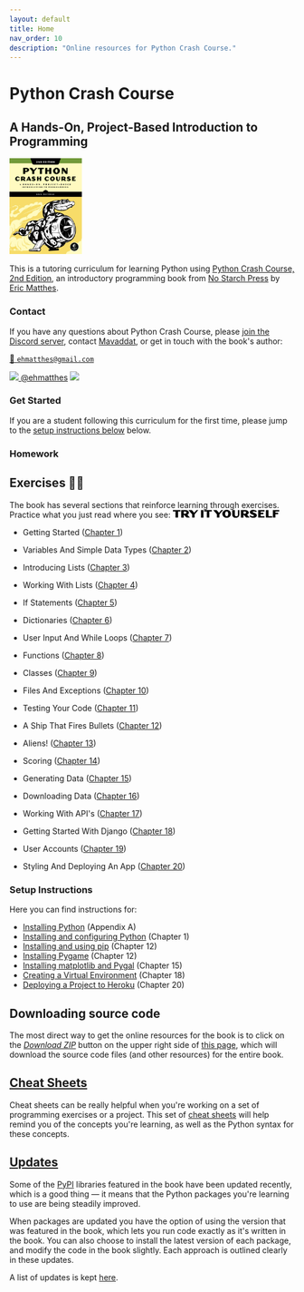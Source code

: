 ```yaml
---
layout: default
title: Home
nav_order: 10
description: "Online resources for Python Crash Course."
---
```


# Python Crash Course

## A Hands-On, Project-Based Introduction to Programming

[<img src="./images/cover.jpg" width="128"/>]([https://link](https://www.amazon.ca/Python-Crash-Course-Eric-Matthes/dp/1593279280?&linkCode=ll1&tag=mavaddat-20&linkId=9a5ce7ddbcd95a4320240caaa6247aee&language=en_CA&ref_=as_li_ss_tl))

This is a tutoring curriculum for learning Python using [Python Crash Course, 2nd Edition](https://www.amazon.ca/Python-Crash-Course-Eric-Matthes/dp/1593279280?&linkCode=ll1&tag=mavaddat-20&linkId=9a5ce7ddbcd95a4320240caaa6247aee&language=en_CA&ref_=as_li_ss_tl), an introductory programming book from [No Starch Press](http://www.nostarch.com/pythoncrashcourse/) by [Eric Matthes](https://github.com/ehmatthes).

### Contact

If you have any questions about Python Crash Course, please  [join the Discord server](https://discord.gg/KzzTBbr), contact [Mavaddat](https://www.mavaddat.ca), or get in touch with the book's author:

[📧 `ehmatthes@gmail.com`](mailto:ehmatthes@gmail.com)

[<img src="https://raw.githubusercontent.com/johan/svg-cleanups/master/logos/twitter.svg" width="15"/>  @ehmatthes](http://twitter.com/ehmatthes/)
<img src="https://pbs.twimg.com/profile_images/1153801365543538688/6ZRVUWah.png"  width="20vw">

### Get Started

If you are a student following this curriculum for the first time, please jump to the [setup instructions below](#setup-instructions) below.

### Homework

<a href="try_it_yourself"></a>Exercises ✍🏽
---
The book has several sections that reinforce learning through exercises. Practice what you just read where you see:
<img src="./images/tiy.svg"   width="188vw" alt="'Try It Yourself' in Adobe Dogma typeface"/>

- Getting Started \([Chapter 1](/chapter_01/README.md#try-it-yourself-\#1)\)

- Variables And Simple Data Types \([Chapter 2](/chapter_02/README.md#try-it-yourself-\#1)\)

- Introducing Lists \([Chapter 3](/chapter_03/README.md#try-it-yourself-\#1)\)

- Working With Lists \([Chapter 4](/chapter_04/README.md#try-it-yourself-\#1)\)

- If Statements \([Chapter 5](/chapter_05/README.md#try-it-yourself-\#1)\)

- Dictionaries \([Chapter 6](/chapter_06/README.md#try-it-yourself-\#1)\)

- User Input And While Loops \([Chapter 7](/chapter_07/README.md#try-it-yourself-\#1)\)

- Functions \([Chapter 8](/chapter_08/README.md#try-it-yourself-\#1)\)

- Classes \([Chapter 9](/chapter_09/README.md#try-it-yourself-\#1)\)

- Files And Exceptions \([Chapter 10](/chapter_10/README.md#try-it-yourself-\#1)\)

- Testing Your Code \([Chapter 11](/chapter_11/README.md#try-it-yourself-\#1)\)

- A Ship That Fires Bullets \([Chapter 12](/chapter_12/README.md#try-it-yourself-\#1)\)

- Aliens! \([Chapter 13](/chapter_13/README.md#try-it-yourself-\#1)\)

- Scoring \([Chapter 14](/chapter_14/README.md#try-it-yourself-\#1)\)

- Generating Data \([Chapter 15](/chapter_15/README.md#try-it-yourself-\#1)\)

- Downloading Data \([Chapter 16](/chapter_16/README.md#try-it-yourself-\#1)\)

- Working With API's \([Chapter 17](/chapter_17/README.md#try-it-yourself-\#1)\)

- Getting Started With Django \([Chapter 18](/chapter_18/README.md#try-it-yourself-\#1)\)

- User Accounts \([Chapter 19](/chapter_19/README.md#try-it-yourself-\#1)\)

- Styling And Deploying An App \([Chapter 20](/chapter_20/README.md#try-it-yourself-\#1)\)

### Setup Instructions

Here you can find instructions for:

- [Installing Python](/appendix_a/README.md)&#09;(Appendix A)
- [Installing and configuring Python](/chapter_01/README.md)&#09;(Chapter 1)
- [Installing and using pip](/chapter_12/installing_pip.md)&#09;(Chapter 12)
- [Installing Pygame](/chapter_12/README.md)&#09;(Chapter 12)
- [Installing matplotlib and Pygal](/chapter_15/README.md) &#09;(Chapter 15)
- [Creating a Virtual Environment](/chapter_18/README.md)&#09;(Chapter 18)
- [Deploying a Project to Heroku](/chapter_20/README.md)&#09;(Chapter 20)

<a href="source_code"></a>Downloading source code
---
The most direct way to get the online resources for the book is to click on the [*Download ZIP*](https://github.com/mavaddat-javid-education/pcc_2e/archive/master.zip) button on the upper right side of [this page](https://github.com/mavaddat-javid-education/pcc_2e), which will download the source code files (and other resources) for the entire book.

[Cheat Sheets](/cheatsheets/README.md)
---

Cheat sheets can be really helpful when you're working on a set of programming exercises or a project. This set of [cheat sheets](/cheatsheets/README.md) will help remind you of the concepts you're learning, as well as the Python syntax for these concepts.

[Updates](/updates.md)
---

Some of the [PyPI](https://en.wikipedia.org/wiki/Python_Package_Index) libraries featured in the book have been updated recently, which is a good thing &mdash; it means that the Python packages you're learning to use are being steadily improved.

When packages are updated you have the option of using the version that was featured in the book, which lets you run code exactly as it's written in the book. You can also choose to install the latest version of each package, and modify the code in the book slightly. Each approach is outlined clearly in these updates.

A list of updates is kept [here](/updates.md).
